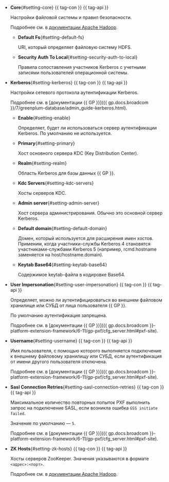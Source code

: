 * **Core**{#setting-core} {{ tag-con }} {{ tag-api }}

    Настройки файловой системы и правил безопасности.

    Подробнее см. в [документации Apache Hadoop](https://hadoop.apache.org/docs/stable/hadoop-project-dist/hadoop-common/core-default.xml).

    * **Default Fs**{#setting-default-fs}

        URI, который определяет файловую систему HDFS.

    * **Security Auth To Local**{#setting-security-auth-to-local}

        Правила сопоставления участников Kerberos с учетными записями пользователей операционной системы.

* **Kerberos**{#setting-kerberos} {{ tag-con }} {{ tag-api }}

    Настройки сетевого протокола аутентификации Kerberos.

    Подробнее см. в [документации {{ GP }}]({{ gp.docs.broadcom }}/7/greenplum-database/admin_guide-kerberos.html).

    * **Enable**{#setting-enable}

        Определяет, будет ли использоваться сервер аутентификации Kerberos. По умолчанию не используется.

    * **Primary**{#setting-primary}

        Хост основного сервера KDC (Key Distribution Center).

    * **Realm**{#setting-realm}

        Область Kerberos для базы данных {{ GP }}.

    * **Kdc Servers**{#setting-kdc-servers}

        Хосты серверов KDC.

    * **Admin server**{#setting-admin-server}

        Хост сервера администрирования. Обычно это основной сервер Kerberos.

    * **Default domain**{#setting-default-domain}

        Домен, который используется для расширения имен хостов. Применим, когда участники-службы Kerberos 4 становятся участниками-службами Kerberos 5 (например, rcmd.hostname заменяется на host/hostname.domain).

    * **Keytab Base64**{#setting-keytab-base64}

        Содержимое keytab-файла в кодировке Base64.

* **User Impersonation**{#setting-user-impersonation} {{ tag-con }} {{ tag-api }}

    Определяет, можно ли аутентифицироваться во внешнем файловом хранилище или СУБД от лица пользователя {{ GP }}.

    По умолчанию аутентификация запрещена.

    Подробнее см. в [документации {{ GP }}]({{ gp.docs.broadcom }}-platform-extension-framework/6-11/gp-pxf/cfg_server.html#pxf-site).

* **Username**{#setting-username} {{ tag-con }} {{ tag-api }}

    Имя пользователя, с помощью которого выполняется подключение к внешнему файловому хранилищу или СУБД, если аутентификация от имени другого пользователя отключена.

    Подробнее см. в [документации {{ GP }}]({{ gp.docs.broadcom }}-platform-extension-framework/6-11/gp-pxf/cfg_server.html#pxf-site).

* **Sasl Connection Retries**{#setting-sasl-connection-retries} {{ tag-con }} {{ tag-api }}

    Максимальное количество повторных попыток PXF выполнить запрос на подключение SASL, если возникла ошибка `GSS initiate failed`.

    Значение по умолчанию — `5`.

    Подробнее см. в [документации {{ GP }}]({{ gp.docs.broadcom }}-platform-extension-framework/6-11/gp-pxf/cfg_server.html#pxf-site).

* **ZK Hosts**{#setting-zk-hosts} {{ tag-con }} {{ tag-api }}

    Хосты серверов ZooKeeper. Значения указываются в формате `<адрес>:<порт>`.

    Подробнее см. в [документации Apache Hadoop](https://hadoop.apache.org/docs/stable/hadoop-project-dist/hadoop-common/core-default.xml).
